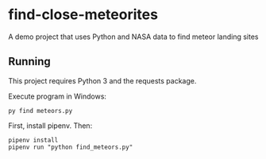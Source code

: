 # find-close-meteorites
A demo project that uses Python and NASA data to find meteor landing sites

## Running

This project requires Python 3 and the requests package.

Execute program in Windows:

`py find meteors.py`

First, install pipenv. Then:

```
pipenv install
pipenv run "python find_meteors.py"
```
